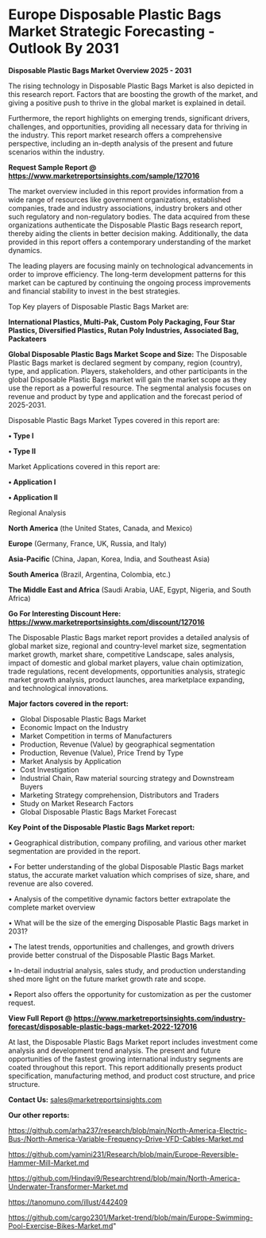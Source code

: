  # Europe Disposable Plastic Bags Market Strategic Forecasting - Outlook By 2031

<Strong> Disposable Plastic Bags Market Overview 2025 - 2031</strong>

The rising technology in Disposable Plastic Bags Market is also depicted in this research report. Factors that are boosting the growth of the market, and giving a positive push to thrive in the global market is explained in detail.

Furthermore, the report highlights on emerging trends, significant drivers, challenges, and opportunities, providing all necessary data for thriving in the industry. This report market research offers a comprehensive perspective, including an in-depth analysis of the present and future scenarios within the industry.

<strong>Request Sample Report @ <a href=https://www.marketreportsinsights.com/sample/127016>https://www.marketreportsinsights.com/sample/127016</a></strong>

The market overview included in this report provides information from a wide range of resources like government organizations, established companies, trade and industry associations, industry brokers and other such regulatory and non-regulatory bodies. The data acquired from these organizations authenticate the Disposable Plastic Bags research report, thereby aiding the clients in better decision making. Additionally, the data provided in this report offers a contemporary understanding of the market dynamics.

The leading players are focusing mainly on technological advancements in order to improve efficiency. The long-term development patterns for this market can be captured by continuing the ongoing process improvements and financial stability to invest in the best strategies.

Top Key players of Disposable Plastic Bags Market are:

<strong>International Plastics, Multi-Pak, Custom Poly Packaging, Four Star Plastics, Diversified Plastics, Rutan Poly Industries, Associated Bag, Packateers</strong>

<strong><b>Global Disposable Plastic Bags Market Scope and Size:</b></strong>
The Disposable Plastic Bags market is declared segment by company, region (country), type, and application. Players, stakeholders, and other participants in the global Disposable Plastic Bags market will gain the market scope as they use the report as a powerful resource. The segmental analysis focuses on revenue and product by type and application and the forecast period of 2025-2031.

Disposable Plastic Bags Market Types covered in this report are:

<strong>• Type I

• Type II</strong>

Market Applications covered in this report are:

<strong>• Application I

• Application II</strong> 

Regional Analysis

<strong>North America</strong> (the United States, Canada, and Mexico)

<strong>Europe</strong> (Germany, France, UK, Russia, and Italy)

<strong>Asia-Pacific</strong> (China, Japan, Korea, India, and Southeast Asia)

<strong>South America</strong> (Brazil, Argentina, Colombia, etc.)

<strong>The Middle East and Africa</strong> (Saudi Arabia, UAE, Egypt, Nigeria, and South Africa)

<strong>Go For Interesting Discount Here: <a href=https://www.marketreportsinsights.com/discount/127016>https://www.marketreportsinsights.com/discount/127016</a></strong>

The Disposable Plastic Bags market report provides a detailed analysis of global market size, regional and country-level market size, segmentation market growth, market share, competitive Landscape, sales analysis, impact of domestic and global market players, value chain optimization, trade regulations, recent developments, opportunities analysis, strategic market growth analysis, product launches, area marketplace expanding, and technological innovations.

<strong><b>Major factors covered in the report:</b></strong>
<ul>
  <li>Global Disposable Plastic Bags Market </li>
  <li>Economic Impact on the Industry</li>
  <li>Market Competition in terms of Manufacturers</li>
  <li>Production, Revenue (Value) by geographical segmentation</li>
  <li>Production, Revenue (Value), Price Trend by Type</li>
  <li>Market Analysis by Application</li>
  <li>Cost Investigation</li>
  <li>Industrial Chain, Raw material sourcing strategy and Downstream Buyers</li>
  <li>Marketing Strategy comprehension, Distributors and Traders</li>
  <li>Study on Market Research Factors</li>
  <li>Global Disposable Plastic Bags Market Forecast</li>
</ul>

<strong><b>Key Point of the Disposable Plastic Bags Market report:</b></strong>

• Geographical distribution, company profiling, and various other market segmentation are provided in the report.

• For better understanding of the global Disposable Plastic Bags market status, the accurate market valuation which comprises of size, share, and revenue are also covered.

• Analysis of the competitive dynamic factors better extrapolate the complete market overview

• What will be the size of the emerging Disposable Plastic Bags market in 2031?

• The latest trends, opportunities and challenges, and growth drivers provide better construal of the Disposable Plastic Bags Market.

• In-detail industrial analysis, sales study, and production understanding shed more light on the future market growth rate and scope.

• Report also offers the opportunity for customization as per the customer request.

<strong><b>View Full Report @ <a href=https://www.marketreportsinsights.com/industry-forecast/disposable-plastic-bags-market-2022-127016>https://www.marketreportsinsights.com/industry-forecast/disposable-plastic-bags-market-2022-127016</a></b></strong>


At last, the Disposable Plastic Bags Market report includes investment come analysis and development trend analysis. The present and future opportunities of the fastest growing international industry segments are coated throughout this report. This report additionally presents product specification, manufacturing method, and product cost structure, and price structure.

<strong>Contact Us:</strong>
sales@marketreportsinsights.com

<strong>Our other reports:</strong>

<a href=https://github.com/arha237/research/blob/main/North-America-Electric-Bus-/North-America-Variable-Frequency-Drive-VFD-Cables-Market.md>https://github.com/arha237/research/blob/main/North-America-Electric-Bus-/North-America-Variable-Frequency-Drive-VFD-Cables-Market.md</a>

<a href=https://github.com/yamini231/Research/blob/main/Europe-Reversible-Hammer-Mill-Market.md>https://github.com/yamini231/Research/blob/main/Europe-Reversible-Hammer-Mill-Market.md</a>

<a href=https://github.com/Hindavi9/Researchtrend/blob/main/North-America-Underwater-Transformer-Market.md>https://github.com/Hindavi9/Researchtrend/blob/main/North-America-Underwater-Transformer-Market.md</a>

<a href=https://tanomuno.com/illust/442409>https://tanomuno.com/illust/442409</a>

<a href=https://github.com/cargo2301/Market-trend/blob/main/Europe-Swimming-Pool-Exercise-Bikes-Market.md>https://github.com/cargo2301/Market-trend/blob/main/Europe-Swimming-Pool-Exercise-Bikes-Market.md</a>"

